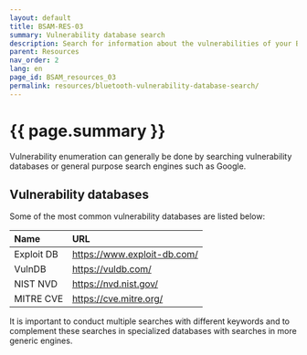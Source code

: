 ```yaml
---
layout: default
title: BSAM-RES-03
summary: Vulnerability database search
description: Search for information about the vulnerabilities of your Bluetooth device in specialized databases and general search engines
parent: Resources
nav_order: 2
lang: en
page_id: BSAM_resources_03
permalink: resources/bluetooth-vulnerability-database-search/
---
```


# {{ page.summary }}

Vulnerability enumeration can generally be done by searching vulnerability databases or general purpose search engines such as Google.

## Vulnerability databases
Some of the most common vulnerability databases are listed below:

| Name          | URL                           |
|:--------------|:------------------------------|
| Exploit DB    | <https://www.exploit-db.com/> |
| VulnDB        | <https://vuldb.com/>          |
| NIST NVD      | <https://nvd.nist.gov/>       |
| MITRE CVE     | <https://cve.mitre.org/>      |

It is important to conduct multiple searches with different keywords and to complement these searches in specialized databases with searches in more generic engines.
